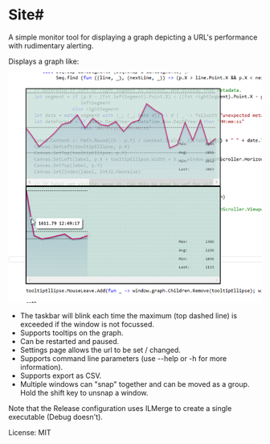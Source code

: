 Site#
=========

A simple monitor tool for displaying a graph depicting a URL's performance with rudimentary alerting.


Displays a graph like:

![graph](screenshot.png)

* The taskbar will blink each time the maximum (top dashed line) is exceeded if the window is not focussed.
* Supports tooltips on the graph.
* Can be restarted and paused.
* Settings page allows the url to be set / changed.
* Supports command line parameters (use --help or -h for more information).
* Supports export as CSV.
* Multiple windows can "snap" together and can be moved as a group. Hold the shift key to unsnap a window.

Note that the Release configuration uses ILMerge to create a single executable (Debug doesn't).

License: MIT
